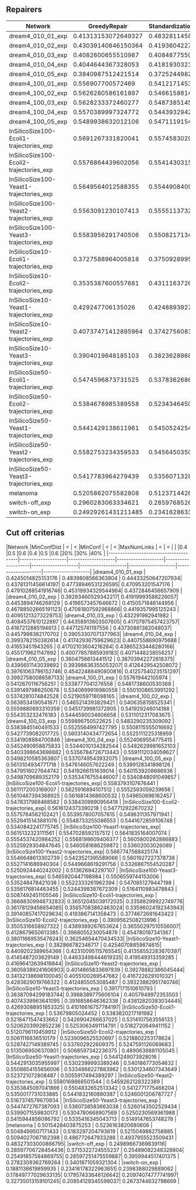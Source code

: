 ## Repairers

|Network                                |GreedyRepair       |StandardizationRepairer|
|---------------------------------------|-------------------|-----------------------|
|dream4_010_01_exp                      |0.41313153072649327| 0.48328114588405363   |
|dream4_010_02_exp                      |0.43039140846150364| 0.41936042274113405   |
|dream4_010_03_exp                      |0.4082600655510987 | 0.40848775501079587   |
|dream4_010_04_exp                      |0.4044644367328053 | 0.418193032180756     |
|dream4_010_05_exp                      |0.3840987512421514 | 0.37252449821612177   |
|dream4_100_01_exp                      |0.556907700572469  | 0.5412171453197958    |
|dream4_100_02_exp                      |0.5626280586161897 | 0.5466158814425293    |
|dream4_100_03_exp                      |0.5628233372460277 | 0.5487385145740837    |
|dream4_100_04_exp                      |0.5570389997324772 | 0.5443932942781636    |
|dream4_100_05_exp                      |0.5489938632012106 | 0.5471119154894851    |
|InSilicoSize100-Ecoli1-trajectories_exp|0.5691267331820041 | 0.5574583029896909    |
|InSilicoSize100-Ecoli2-trajectories_exp|0.5576864439602056 | 0.5541430315423753    |
|InSilicoSize100-Yeast1-trajectories_exp|0.5649564012588355 | 0.5544908409308434    |
|InSilicoSize100-Yeast2-trajectories_exp|0.5563091230107413 | 0.5555113732631137    |
|InSilicoSize100-Yeast3-trajectories_exp|0.5583956291740506 | 0.5508217134371044    |
|InSilicoSize10-Ecoli1-trajectories_exp |0.3727588964005818 | 0.3750928995663022    |
|InSilicoSize10-Ecoli2-trajectories_exp |0.3535387600557681 | 0.43111637267080344   |
|InSilicoSize10-Yeast1-trajectories_exp |0.429247706135026  | 0.42488939275741106   |
|InSilicoSize10-Yeast2-trajectories_exp |0.40737471412895964| 0.3742756081278582    |
|InSilicoSize10-Yeast3-trajectories_exp |0.3904019648185103 | 0.38236289686465186   |
|InSilicoSize50-Ecoli1-trajectories_exp |0.5474596873731525 | 0.5378362686175004    |
|InSilicoSize50-Ecoli2-trajectories_exp |0.5384678985389558 | 0.5234346450647948    |
|InSilicoSize50-Yeast1-trajectories_exp |0.5441429138611961 | 0.5450524254929994    |
|InSilicoSize50-Yeast2-trajectories_exp |0.5582753234359533 | 0.5456450350397355    |
|InSilicoSize50-Yeast3-trajectories_exp |0.5417783964279439 | 0.5356071328968994    |
|melanoma                               |0.5205862075582808 | 0.5123714426697851    |
|switch-off_exp                         |0.2960283063334621 | 0.2859768526878189    |
|switch-on_exp                          |0.24929261431211485| 0.2341628633762739    |

## Cut off criterias

|Network                                |MinConfDist         |         <          |          <         |MinConf             |          <         |          <         |MaxNumLinks         |          <         |          <         |
|                                       |0.4                 |0.5                 |0.6                 |0.4                 |0.5                 |0.6                 |20%                 |30%                 |40%                 |
|---------------------------------------|--------------------|--------------------|--------------------|--------------------|--------------------|--------------------|--------------------|--------------------|--------------------|
|dream4_010_01_exp                      | 0.4245014825153176 | 0.4839808566363804 | 0.44433250647207934| 0.43781311456614197| 0.47738946531226595| 0.470953201547176  | 0.47910288541916746| 0.45319934329544964| 0.4372846456657909 |
|dream4_010_02_exp                      | 0.39293460529342217| 0.41919993588226057| 0.4453894746268129 | 0.4196573457646672 | 0.4150571846144956 | 0.46788502665191123| 0.47081807592968866| 0.4419357995125243 | 0.40951213273229753|
|dream4_010_03_exp                      | 0.432291982941982  | 0.4084537610122897 | 0.44358913603507605| 0.41707975457423757| 0.4187212885194613 | 0.447125741197556  | 0.43730881382048037| 0.4457998382170702 | 0.39053307071377963|
|dream4_010_04_exp                      | 0.3993782150382614 | 0.41742936759629623| 0.4407558690975688 | 0.41653451943265   | 0.41702103604216284| 0.43865233448280166| 0.4551719621147892 | 0.40077857885939183| 0.4071448238556257 |
|dream4_010_05_exp                      | 0.3604756613441512 | 0.38703942272618375| 0.4395651143039892 | 0.39398636355053207| 0.4126429542508072 | 0.39761063796152746| 0.45422488490800816| 0.41257540235151297| 0.39927580086587133|
|dream4_100_01_exp                      | 0.557619442105974  | 0.5412670116756251 | 0.5338777041276558 | 0.5481738600530368 | 0.5391497986250678 | 0.5340699916980558 | 0.5501008653991292 | 0.5374281074842528 | 0.5219059718098165 |
|dream4_100_02_exp                      | 0.5638534190541871 | 0.5465214393829421 | 0.5406358158525341 | 0.5559880893310359 | 0.5451739981372805 | 0.541929246014188  | 0.554353232476183  | 0.5444590034606658 | 0.5311012317083675 |
|dream4_100_03_exp                      | 0.559896750522625  | 0.5483290235309092 | 0.5383845140491533 | 0.5525564997427795 | 0.5508115555016692 | 0.5427739082017725 | 0.5603140434772654 | 0.5525111225318959 | 0.5341908884700846 |
|dream4_100_04_exp                      | 0.5524069554775415 | 0.5452490958875833 | 0.5344010134282544 | 0.5482629981652103 | 0.5403398643698882 | 0.5356784726713443 | 0.5591112034059627 | 0.5498210585363807 | 0.5370749543932075 |
|dream4_100_05_exp                      | 0.5613104934771718 | 0.5476146057622249 | 0.5399128341898126 | 0.5479516027644742 | 0.5419266151639014 | 0.5401539208686936 | 0.5498709689352179 | 0.5353476755446007 | 0.5340848091049857 |
|InSilicoSize100-Ecoli1-trajectories_exp| 0.5583793107676441 | 0.5611172003169007 | 0.5625916894107512 | 0.5552593059239656 | 0.5610467394368925 | 0.5616814368600532 | 0.549650696162457  | 0.5478317988468582 | 0.5384309890956418 |
|InSilicoSize100-Ecoli2-trajectories_exp| 0.5616124373390218 | 0.547712922670232  | 0.5575764562102421 | 0.5539578007057615 | 0.5496311357971941 | 0.5529415143881076 | 0.5548733255086553 | 0.5441672859106748 | 0.5340842241775745 |
|InSilicoSize100-Yeast1-trajectories_exp| 0.5615132323111561 | 0.5547028592157512 | 0.5641835164007074 | 0.5554537420984252 | 0.5568198609406377 | 0.5605800262886883 | 0.5525929304847645 | 0.5460581686259872 | 0.53602003026089   |
|InSilicoSize100-Yeast2-trajectories_exp| 0.5667747568425174 | 0.5546648613302739 | 0.5423521395589066 | 0.5601927227378738 | 0.5527141686940304 | 0.5449668619291756 | 0.5326867554520287 | 0.5250924440242002 | 0.513626942297107  |
|InSilicoSize100-Yeast3-trajectories_exp| 0.5465920447198984 | 0.5506559744153006 | 0.535248478421038  | 0.5522333261962394 | 0.5470851279447198 | 0.5356176814463455 | 0.5244398387672309 | 0.5164110983478843 | 0.5087492451105546 |
|InSilicoSize10-Ecoli1-trajectories_exp | 0.36688309948732833| 0.36512045039172025| 0.33588299922749776| 0.36178129456654085| 0.35657083862463024| 0.33596024192343943| 0.39140857417029634| 0.4193867141358473 | 0.3774672691643423 |
|InSilicoSize10-Ecoli2-trajectories_exp | 0.3909562508213996 | 0.3505316658927322 | 0.4389389267653624 | 0.36550297510556007| 0.4128679650613385 | 0.3968055230054878 | 0.454780187341367  | 0.38011669535478243| 0.36254654470434533|
|InSilicoSize10-Yeast1-trajectories_exp | 0.382866782346717  | 0.42540708859874615| 0.4409202389654366 | 0.42310095115765545| 0.41358552283670397| 0.4145487203629149 | 0.44633498444619335| 0.419549313359285  | 0.41696412639419844|
|InSilicoSize10-Yeast2-trajectories_exp | 0.36058389241606903| 0.4014865833697939 | 0.39278882386045444| 0.34132138698100045| 0.4055100269547682 | 0.4167226291010321 | 0.4283629019766322 | 0.4124855053085487 | 0.39323882951740746|
|InSilicoSize10-Yeast3-trajectories_exp | 0.3917171510610793 | 0.38387094299183744| 0.3988389775606104 | 0.4057949972353503 | 0.4074339963641095 | 0.3916858646362338 | 0.43812820383034445| 0.42693088951853325| 0.41016616757784197|
|InSilicoSize50-Ecoli1-trajectories_exp | 0.53679805024452   | 0.5383820217191982 | 0.5218471547433662 | 0.5426904266637025 | 0.5314107563556133 | 0.5206203992852236 | 0.5253063491114791 | 0.5182720649411152 | 0.5120796110459912 |
|InSilicoSize50-Ecoli2-trajectories_exp | 0.5061116836510179 | 0.5239096525520697 | 0.5218802253178624 | 0.5287427149389745 | 0.537602922609375  | 0.5247591126069683 | 0.5135069506370801 | 0.5068597342236375 | 0.4890639881105045 |
|InSilicoSize50-Yeast1-trajectories_exp | 0.5441249073928016 | 0.5442913035955997 | 0.5302399993389246 | 0.540186773054632  | 0.5508854155656006 | 0.5334868227883962 | 0.5301234607343649 | 0.523721072808487  | 0.5055917494389297 |
|InSilicoSize50-Yeast2-trajectories_exp | 0.5590169868501544 | 0.5459262128322389 | 0.5353845097041866 | 0.5504832652513342 | 0.5412771775466204 | 0.5350017731033885 | 0.5441832160880387 | 0.5246001206787727 | 0.5167374579670934 |
|InSilicoSize50-Yeast3-trajectories_exp | 0.5447472767387093 | 0.5360738583663038 | 0.5260143502529434 | 0.5399071559830173 | 0.5304780668907569 | 0.5250230569361988 | 0.5415944856086792 | 0.5335416345043713 | 0.5149147653748278 |
|melanoma                               | 0.5015428403875253 | 0.5236163820680606 | 0.5048499507171433 | 0.5183297204793619 | 0.5215049882758985 | 0.5094027087162398 | 0.486772647933288  | 0.4937955523509431 | 0.48327303000866795|
|switch-off_exp                         | 0.24989667369839116| 0.28597706728454436| 0.3715322724555237 | 0.25489082248328804| 0.25491857594869755| 0.28597251475559887| 0.3959944517401375 | 0.2782309362769264 | 0.3401871059321304 |
|switch-on_exp                          | 0.1881138619859935 | 0.23416178322963851| 0.2398388029889062 | 0.17849777029633135| 0.17957433646126642| 0.20974074777741997| 0.32735013159101245| 0.20854129345599037| 0.2673744632798669 |
